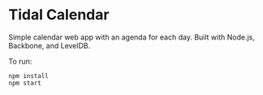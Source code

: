 # Tidal Calendar

Simple calendar web app with an agenda for each day. Built with Node.js, Backbone, and LevelDB.

To run:

    npm install
    npm start
